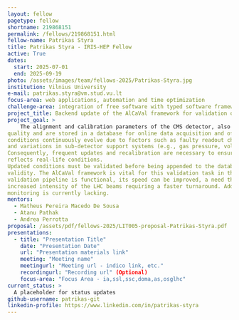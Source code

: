 ```yaml
---
layout: fellow
pagetype: fellow
shortname: 219868151
permalink: /fellows/219868151.html
fellow-name: Patrikas Styra
title: Patrikas Styra - IRIS-HEP Fellow
active: True
dates:
  start: 2025-07-01
  end: 2025-09-19
photo: /assets/images/team/fellows-2025/Patrikas-Styra.jpg
institution: Vilnius University
e-mail: patrikas.styra@vm.stud.vu.lt
focus-area: web applications, automation and time optimization
challenge-area: integration of free software with typed software frameworks like CMSSW
project_title: Backend update of the AlCaVal framework for validation of calibration and alignment conditions
project_goal: >
    The alignment and calibration parameters of the CMS detector, also known as "conditions," are crucial for data
quality and are stored in a database for online data acquisition and offline event reconstruction. These
conditions continuously evolve due to factors such as faulty readout channels, detector aging, increased noise,
and variations in sub-detector support systems (e.g., gas pressure, voltage, magnetic fields, and currents).
Consequently, frequent updates and recalibration are necessary to ensure the recorded data accurately
reflects real-life conditions.
Updated conditions must be validated before being appended to the database, along with their interval of
validity. The AlCaVal framework is vital for this validation task in the CMS experiment. While the current
validation pipeline is functional, its speed can be improved, a need that will become more critical with the
increased intensity of the LHC beams requiring a faster turnaround. Additionally, detailed performance
monitoring is currently lacking.
mentors:
  - Matheus Pereira Macedo De Sousa
  - Atanu Pathak
  - Andrea Perrotta
proposal: /assets/pdf/fellows-2025/LIT005-proposal-Patrikas-Styra.pdf
presentations:
  - title: "Presentation Title"
    date: "Presentation Date"
    url: "Presentation materials link"
    meeting: "Meeting name"
    meetingurl: "Meeting url - indico link, etc."
    recordingurl: "Recording url" (Optional)
    focus-area: "Focus Area - ia,ssl,ssc,doma,as,osglhc"
current_status: >
  A placeholder for status updates
github-username: patrikas-git
linkedin-profile: https://www.linkedin.com/in/patrikas-styra
---
```

